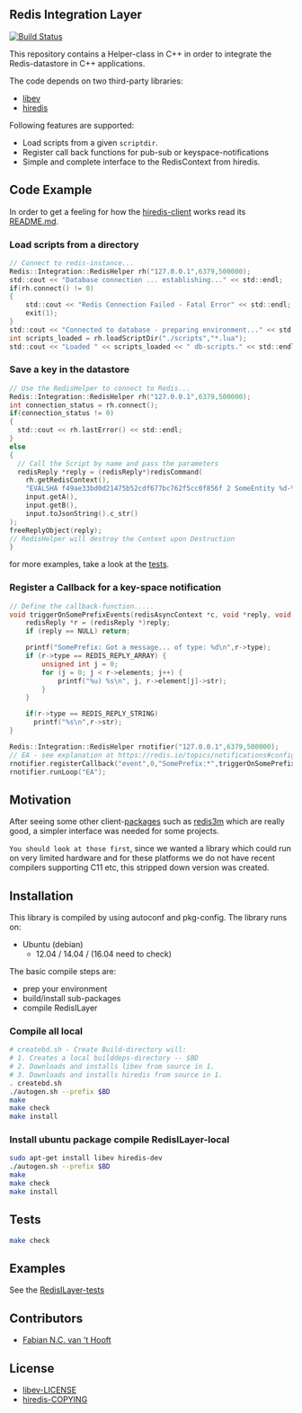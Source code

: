 ## Redis Integration Layer

[![Build Status](https://travis-ci.org/fnchooft/RedisILayer.svg?branch=master)](https://travis-ci.org/fnchooft/RedisILayer)

This repository contains a Helper-class in C++ in order to integrate the Redis-datastore in C++ applications.

The code depends on two third-party libraries:
 - [libev](http://github/fnchooft/libev)
 - [hiredis](http://github/fnchooft/hiredis)

Following features are supported:
 - Load scripts from a given ```scriptdir```.
 - Register call back functions for pub-sub or keyspace-notifications
 - Simple and complete interface to the RedisContext from hiredis.

## Code Example

In order to get a feeling for how the [hiredis-client](https://raw.githubusercontent.com/redis) works read its [README.md](https://raw.githubusercontent.com/redis/hiredis/master/README.md).

### Load scripts from a directory
```c
// Connect to redis-instance...
Redis::Integration::RedisHelper rh("127.0.0.1",6379,500000);
std::cout << "Database connection ... establishing..." << std::endl;
if(rh.connect() != 0)
{
	std::cout << "Redis Connection Failed - Fatal Error" << std::endl;
	exit(1);
}
std::cout << "Connected to database - preparing environment..." << std::endl;
int scripts_loaded = rh.loadScriptDir("./scripts","*.lua");
std::cout << "Loaded " << scripts_loaded << " db-scripts." << std::endl;

```

### Save a key in the datastore
```c
// Use the RedisHelper to connect to Redis...
Redis::Integration::RedisHelper rh("127.0.0.1",6379,500000);
int connection_status = rh.connect();
if(connection_status != 0)
{
  std::cout << rh.lastError() << std::endl;
}
else
{
  // Call the Script by name and pass the parameters
  redisReply *reply = (redisReply*)redisCommand(
    rh.getRedisContext(),
    "EVALSHA f49ae33bd0d21475b52cdf677bc762f5cc0f856f 2 SomeEntity %d-%d %s",
    input.getA(),
    input.getB(),
    input.toJsonString().c_str()
);
freeReplyObject(reply);
// RedisHelper will destroy the Context upon Destruction
}
```

for more examples, take a look at the [tests](./src/RedisILayer_test.cpp).

### Register a Callback for a key-space notification
```c
// Define the callback-function.....
void triggerOnSomePrefixEvents(redisAsyncContext *c, void *reply, void *privdata) {
    redisReply *r = (redisReply *)reply;
    if (reply == NULL) return;

    printf("SomePrefix: Got a message... of type: %d\n",r->type);
    if (r->type == REDIS_REPLY_ARRAY) {
        unsigned int j = 0;
        for (j = 0; j < r->elements; j++) {
            printf("%u) %s\n", j, r->element[j]->str);
        }
    }

    if(r->type == REDIS_REPLY_STRING)
      printf("%s\n",r->str);
}

Redis::Integration::RedisHelper rnotifier("127.0.0.1",6379,500000);
// EA - see explanation at https://redis.io/topics/notifications#configuration
rnotifier.registerCallback("event",0,"SomePrefix:*",triggerOnSomePrefixEvents);
rnotifier.runLoop("EA");
```

## Motivation

After seeing some other client-[packages](https://redis.io/clients) such as [redis3m](https://github.com/luca3m/redis3m) which are really good, a simpler interface was needed for some projects.

``You should look at those first``, since we wanted a library which could run on very limited hardware and for these platforms we do not have recent compilers supporting C11 etc, this stripped down version was created.

## Installation

This library is compiled by using autoconf and pkg-config.
The library runs on:
 - Ubuntu (debian)
   - 12.04 / 14.04 / (16.04 need to check)

The basic compile steps are:
 - prep your environment
 - build/install sub-packages
 - compile RedisILayer

### Compile all local
```bash
# createbd.sh - Create Build-directory will:
# 1. Creates a local builddeps-directory -- $BD
# 2. Downloads and installs libev from source in 1.
# 3. Downloads and installs hiredis from source in 1.
. createbd.sh
./autogen.sh --prefix $BD
make
make check
make install
```

### Install ubuntu package compile RedisILayer-local
```bash
sudo apt-get install libev hiredis-dev
./autogen.sh --prefix $BD
make
make check
make install
```
## Tests
```bash
make check
```

## Examples
See the [RedisILayer-tests](./src/RedisILayer_test.cpp)

## Contributors
 - [Fabian N.C. van 't Hooft](fnchooft@gmail.com)


## License
 - [libev-LICENSE](https://github.com/enki/libev/blob/master/)
 - [hiredis-COPYING](https://github.com/redis/hiredis/blob/master/COPYING)
